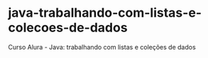 # java-trabalhando-com-listas-e-colecoes-de-dados
Curso Alura - Java: trabalhando com listas e coleções de dados
